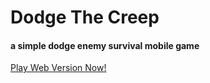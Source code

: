 # Dodge The Creep
#### a simple dodge enemy survival mobile game 

[Play Web Version Now!](https://pengfeihuan.itch.io/dodge-creep)
